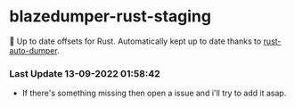 # blazedumper-rust-staging

🚀 Up to date offsets for Rust. Automatically kept up to date thanks to [rust-auto-dumper](https://github.com/Akandesh/rust-auto-dumper).


### Last Update 13-09-2022 01:58:42
- If there's something missing then open a issue and i'll try to add it asap.